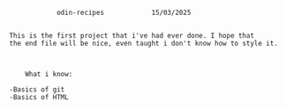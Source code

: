 				odin-recipes			15/03/2025


	This is the first project that i've had ever done. I hope that
	the end file will be nice, even taught i don't know how to style it.



		What i know:

	-Basics of git
	-Basics of HTML
